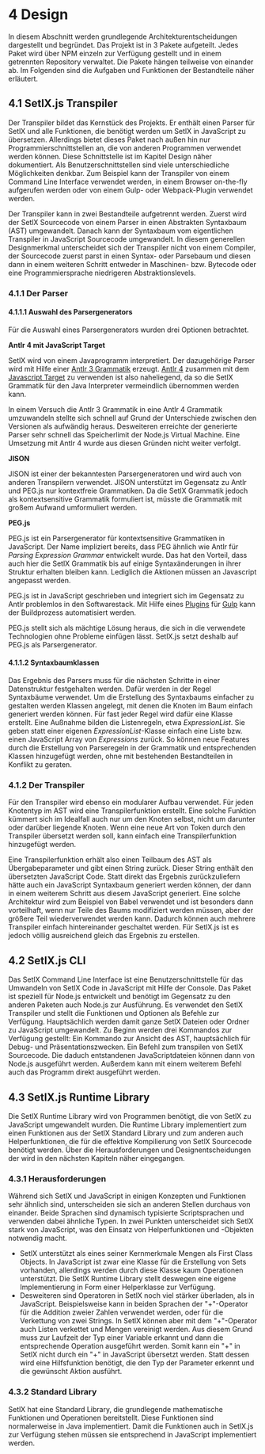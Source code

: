 # 4 Design

In diesem Abschnitt werden grundlegende Architekturentscheidungen dargestellt und begründet.
Das Projekt ist in 3 Pakete aufgeteilt. Jedes Paket wird über NPM einzeln zur Verfügung gestellt und in einem getrennten Repository verwaltet. Die Pakete hängen teilweise von einander ab. Im Folgenden sind die Aufgaben und Funktionen der Bestandteile näher erläutert.

## 4.1 SetlX.js Transpiler

Der Transpiler bildet das Kernstück des Projekts. Er enthält einen Parser für SetlX und alle Funktionen, die benötigt werden um SetlX in JavaScript zu übersetzen. Allerdings bietet dieses Paket nach außen hin nur Programmierschnittstellen an, die von anderen Programmen verwendet werden können. Diese Schnittstelle ist im Kapitel Design näher dokumentiert. Als Benutzerschnittstellen sind viele unterschiedliche Möglichkeiten denkbar. Zum Beispiel kann der Transpiler von einem Command Line Interface verwendet werden, in einem Browser on-the-fly aufgerufen werden oder von einem Gulp- oder Webpack-Plugin verwendet werden.

Der Transpiler kann in zwei Bestandteile aufgetrennt werden. Zuerst wird der SetlX Sourcecode von einem Parser in einen Abstrakten Syntaxbaum (AST) umgewandelt. Danach kann der Syntaxbaum vom eigentlichen Transpiler in JavaScript Sourcecode umgewandelt. In diesem generellen Designmerkmal unterscheidet sich der Transpiler nicht von einem Compiler, der Sourcecode zuerst parst in einen Syntax- oder Parsebaum und diesen dann in einem weiteren Schritt entweder in Maschinen- bzw. Bytecode oder eine Programmiersprache niedrigeren Abstraktionslevels.

### 4.1.1 Der Parser

#### 4.1.1.1 Auswahl des Parsergenerators

Für die Auswahl eines Parsergenerators wurden drei Optionen betrachtet.

__Antlr 4 mit JavaScript Target__

SetlX wird von einem Javaprogramm interpretiert. Der dazugehörige Parser wird mit Hilfe einer [Antlr 3 Grammatik](https://github.com/herrmanntom/setlX/blob/master/interpreter/core/src/main/antlr/SetlXgrammar.g) erzeugt. [Antlr 4](http://www.antlr.org) zusammen mit dem [Javascript Target]() zu verwenden ist also naheliegend, da so die SetlX Grammatik für den Java Interpreter vermeindlich übernommen werden kann.

In einem Versuch die Antlr 3 Grammatik in eine Antlr 4 Grammatik umzuwandeln stellte sich schnell auf Grund der Unterschiede zwischen den Versionen als aufwändig heraus. Desweiteren erreichte der generierte Parser sehr schnell das Speicherlimit der Node.js Virtual Machine. Eine Umsetzung mit Antlr 4 wurde aus diesen Gründen nicht weiter verfolgt.

__JISON__

JISON ist einer der bekanntesten Parsergeneratoren und wird auch von anderen Transpilern verwendet. JISON unterstützt im Gegensatz zu Antlr und PEG.js nur kontextfreie Grammatiken. Da die SetlX Grammatik jedoch als kontextsensitive Grammatik formuliert ist, müsste die Grammatik mit großem Aufwand umformuliert werden.

__PEG.js__

PEG.js ist ein Parsergenerator für kontextsensitive Grammatiken in JavaScript. Der Name impliziert bereits, dass PEG ähnlich wie Antlr für _Parsing Expression Grammar_ entwickelt wurde. Das hat den Vorteil, dass auch hier die SetlX Grammatik bis auf einige Syntaxänderungen in ihrer Struktur erhalten bleiben kann. Lediglich die Aktionen müssen an Javascript angepasst werden.

PEG.js ist in JavaScript geschrieben und integriert sich im Gegensatz zu Antlr problemlos in den Softwarestack. Mit Hilfe eines [Plugins](https://github.com/lazutkin/gulp-peg) für [Gulp](http://gulpjs.com/) kann der Buildprozess automatisiert werden.

PEG.js stellt sich als mächtige Lösung heraus, die sich in die verwendete Technologien ohne Probleme einfügen lässt. SetlX.js setzt deshalb auf PEG.js als Parsergenerator.

#### 4.1.1.2 Syntaxbaumklassen

Das Ergebnis des Parsers muss für die nächsten Schritte in einer Datenstruktur festgehalten werden. Dafür werden in der Regel Syntaxbäume verwendet. Um die Erstellung des Syntaxbaums einfacher zu gestalten werden Klassen angelegt, mit denen die Knoten im Baum einfach generiert werden können. Für fast jeder Regel wird dafür eine Klasse erstellt. Eine Außnahme bilden die Listenregeln, etwa _ExpressionList_. Sie geben statt einer eigenen _ExpressionList_-Klasse einfach eine Liste bzw. einen JavaScript Array von _Expressions_ zurück. So können neue Features durch die Erstellung von Parseregeln in der Grammatik und entsprechenden Klassen hinzugefügt werden, ohne mit bestehenden Bestandteilen in Konflikt zu geraten.

### 4.1.2 Der Transpiler

Für den Transpiler wird ebenso ein modularer Aufbau verwendet. Für jeden Knotentyp im AST wird eine Transpilerfunktion erstellt. Eine solche Funktion kümmert sich im Idealfall auch nur um den Knoten selbst, nicht um darunter oder darüber liegende Knoten. Wenn eine neue Art von Token durch den Transpiler übersetzt werden soll, kann einfach eine Transpilerfunktion hinzugefügt werden.

Eine Transpilerfunktion erhält also einen Teilbaum des AST als Übergabeparameter und gibt einen String zurück. Dieser String enthält den übersetzten JavaScript Code. Statt direkt das Ergebnis zurückzuliefern hätte auch ein JavaScript Syntaxbaum generiert werden können, der dann in einem weiterem Schritt aus diesem JavaScript generiert. Eine solche Architektur wird zum Beispiel von Babel verwendet und ist besonders dann vorteilhaft, wenn nur Teile des Baums modifiziert werden müssen, aber der größere Teil wiederverwendet werden kann. Dadurch können auch mehrere Transpiler einfach hintereinander geschaltet werden. Für SetlX.js ist es jedoch völlig ausreichend gleich das Ergebnis zu erstellen.

## 4.2 SetlX.js CLI

Das SetlX Command Line Interface ist eine Benutzerschnittstelle für das Umwandeln von SetlX Code in JavaScript mit Hilfe der Console. Das Paket ist speziell für Node.js entwickelt und benötigt im Gegensatz zu den anderen Paketen auch Node.js zur Ausführung. Es verwendet den SetlX Transpiler und stellt die Funktionen und Optionen als Befehle zur Verfügung. Hauptsächlich werden damit ganze SetlX Dateien oder Ordner zu JavaScript umgewandelt. Zu Beginn werden drei Kommandos zur Verfügung gestellt: Ein Kommando zur Ansicht des AST, hauptsächlich für Debug- und Präsentationszwecken. Ein Befehl zum transpilen von SetlX Sourcecode. Die daduch entstandenen JavaScriptdateien können dann von Node.js ausgeführt werden. Außerdem kann mit einem weiterem Befehl auch das Programm direkt ausgeführt werden.

## 4.3 SetlX.js Runtime Library

Die SetlX Runtime Library wird von Programmen benötigt, die von SetlX zu JavaScript umgewandelt wurden. Die Runtime Library implementiert zum einen Funktionen aus der SetlX Standard Library und zum anderen auch Helperfunktionen, die für die effektive Kompilierung von SetlX Sourcecode benötigt werden. Über die Herausforderungen und Designentscheidungen der wird in den nächsten Kapiteln näher eingegangen.

### 4.3.1 Herausforderungen

Während sich SetlX und JavaScript in einigen Konzepten und Funktionen sehr ähnlich sind, unterscheiden sie sich an anderen Stellen durchaus von einander. Beide Sprachen sind dynamisch typisierte Scriptsprachen und verwenden dabei ähnliche Typen. In zwei Punkten unterscheidet sich SetlX stark von JavaScript, was den Einsatz von Helperfunktionen und -Objekten notwendig macht.

* SetlX unterstützt als eines seiner Kernmerkmale Mengen als First Class Objects. In JavaScript ist zwar eine Klasse für die Erstellung von Sets vorhanden, allerdings werden durch diese Klasse kaum Operationen unterstützt. Die SetlX Runtime Library stellt deswegen eine eigene Implementierung in Form einer Helperklasse zur Verfügung.
* Desweiteren sind Operatoren in SetlX noch viel stärker überladen, als in JavaScript. Beispielsweise kann in beiden Sprachen der "+"-Operator für die Addition zweier Zahlen verwendet werden, oder für die Verkettung von zwei Strings. In SetlX können aber mit dem "+"-Operator auch Listen verkettet und Mengen vereinigt  werden. Aus diesem Grund muss zur Laufzeit der Typ einer Variable erkannt und dann die entsprechende Operation ausgeführt werden. Somit kann ein "+" in SetlX nicht durch ein "+" in JavaScript übersetzt werden.  Statt dessen wird eine Hilfsfunktion benötigt, die den Typ der Parameter erkennt und die gewünscht Aktion ausführt.

### 4.3.2 Standard Library

SetlX hat eine Standard Library, die grundlegende mathematische Funktionen und Operationen bereitstellt. Diese Funktionen sind normalerweise in Java implementiert. Damit die Funktionen auch in SetlX.js zur Verfügung stehen müssen sie entsprechend in JavaScript implementiert werden.
